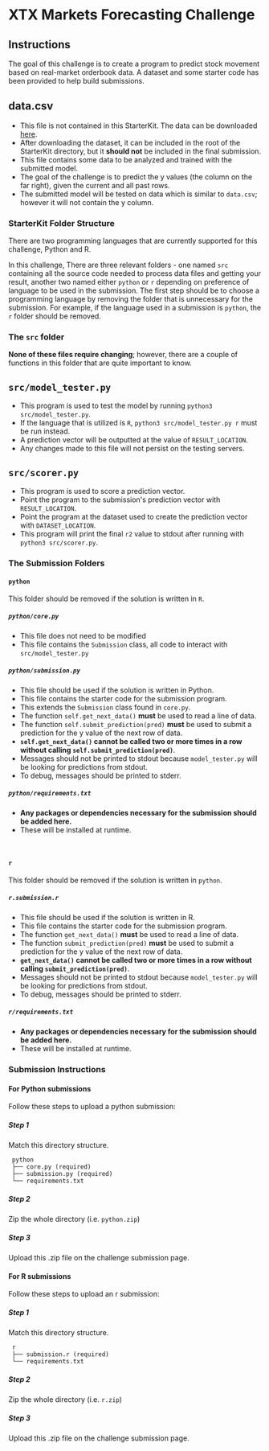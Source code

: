 # XTX Markets Forecasting Challenge

## Instructions

The goal of this challenge is to create a program to predict stock movement based on real-market orderbook data. A dataset and some starter code has been provided to help build submissions.

## data.csv
* This file is not contained in this StarterKit. The data can be downloaded [here](https://www.google.com/search?rlz=1C5CHFA_enUS835US836&ei=FcHiXPuEOsTO5gLG-ayYBw&q=insert+file+download+link+here&oq=insert+file+download+link+here&gs_l=psy-ab.3...4342.5057..5172...0.0..0.130.481.3j2......0....1..gws-wiz.......0i71j35i39.wmmOJos0Zbs).
* After downloading the dataset, it can be included in the root of the StarterKit directory, but it **should not** be included in the final submission.
* This file contains some data to be analyzed and trained with the submitted model. 
* The goal of the challenge is to predict the y values (the column on the far right), given the current and all past rows. 
* The submitted model will be tested on data which is similar to `data.csv`; however it will not contain the y column.

### StarterKit Folder Structure

There are two programming languages that are currently supported for this challenge, Python and R.

In this challenge, There are three relevant folders - one named `src` containing all the source code needed to process data 
files and getting your result, another two named either `python` or `r` depending on preference of language to be used in the 
submission. The first step should be to choose a programming language by removing the folder that is unnecessary for the 
submission. For example, if the language used in a submission is `python`, the `r` folder should be removed.

### The `src` folder

**None of these files require changing**; however, there are a couple of functions in this folder that are quite important to know.

## `src/model_tester.py`
* This program is used to test the model by running `python3 src/model_tester.py`.
* If the language that is utilized is `R`, `python3 src/model_tester.py r` must be run instead.
* A prediction vector will be outputted at the value of `RESULT_LOCATION`.
* Any changes made to this file will not persist on the testing servers.

## `src/scorer.py`
* This program is used to score a prediction vector.
* Point the program to the submission's prediction vector with `RESULT_LOCATION`.
* Point the program at the dataset used to create the prediction vector with `DATASET_LOCATION`.
* This program will print the final `r2` value to stdout after running with `python3 src/scorer.py`.

### The Submission Folders

#### `python`

This folder should be removed if the solution is written in `R`.

##### `python/core.py`
* This file does not need to be modified
* This file contains the `Submission` class, all code to interact with `src/model_tester.py`

##### `python/submission.py`
* This file should be used if the solution is written in Python.
* This file contains the starter code for the submission program.
* This extends the `Submission` class found in `core.py`.
* The function `self.get_next_data()` **must** be used to read a line of data.
* The function `self.submit_prediction(pred)` **must** be used to submit a prediction for the y value of the next row of data.
* **`self.get_next_data()` cannot be called two or more times in a row without calling `self.submit_prediction(pred)`**.
* Messages should not be printed to stdout because `model_tester.py` will be looking for predictions from stdout.
* To debug, messages should be printed to stderr.

##### `python/requirements.txt`
* **Any packages or dependencies necessary for the submission should be added here.**
* These will be installed at runtime.

&nbsp;

#### `r`

This folder should be removed if the solution is written in `python`.

##### `r.submission.r`
* This file should be used if the solution is written in R.
* This file contains the starter code for the submission program.
* The function `get_next_data()` **must** be used to read a line of data.
* The function `submit_prediction(pred)` **must** be used to submit a prediction for the y value of the next row of data.
* **`get_next_data()` cannot be called two or more times in a row without calling `submit_prediction(pred)`**.
* Messages should not be printed to stdout because `model_tester.py` will be looking for predictions from stdout.
* To debug, messages should be printed to stderr.

##### `r/requirements.txt`
* **Any packages or dependencies necessary for the submission should be added here.**
* These will be installed at runtime.

### Submission Instructions

#### For Python submissions

Follow these steps to upload a python submission:

##### Step 1
Match this directory structure.

     python
     ├── core.py (required)
     ├── submission.py (required)
     └── requirements.txt

##### Step 2
Zip the whole directory (i.e. `python.zip`)

##### Step 3
Upload this .zip file on the challenge submission page.

#### For R submissions

Follow these steps to upload an r submission:

##### Step 1
Match this directory structure.

     r
     ├── submission.r (required)
     └── requirements.txt

##### Step 2
Zip the whole directory (i.e. `r.zip`)

##### Step 3
Upload this .zip file on the challenge submission page.
